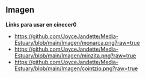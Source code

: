## Imagen

**Links para usar en cinecer0**

+ https://github.com/JoyceJandette/Media-Estuary/blob/main/Imagen/monarca.png?raw=true
+ https://github.com/JoyceJandette/Media-Estuary/blob/main/Imagen/minzita.png?raw=true
+ https://github.com/JoyceJandette/Media-Estuary/blob/main/Imagen/cointzio.png?raw=true
